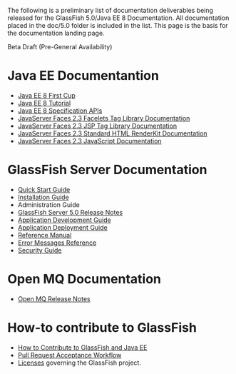 The following is a preliminary list of documentation deliverables being released for the
GlassFish 5.0/Java EE 8 Documentation. All documentation placed in the doc/5.0 folder
is included in the list. This page is the basis for the documentation landing page.

Beta Draft (Pre-General Availability)


# Java EE Documentantion

* [Java EE 8 First Cup](https://javaee.github.io/firstcup/)
* [Java EE 8 Tutorial](https://javaee.github.io/tutorial/)
* [Java EE 8 Specification APIs](https://javaee.github.io/javaee-spec/javadocs/)
* [JavaServer Faces 2.3 Facelets Tag Library Documentation](vdldoc/index.html)
* [JavaServer Faces 2.3 JSP Tag Library Documentation](vdldocs/jsp/index.html)
* [JavaServer Faces 2.3 Standard HTML RenderKit Documentation](renderkitdocs/index.html)
* [JavaServer Faces 2.3 JavaScript Documentation](jsdocs/index.html)


# GlassFish Server Documentation

* [Quick Start Guide](quick-start-guide.pdf)
* [Installation Guide](installation-guide.pdf)
* Administration Guide
* [GlassFish Server 5.0 Release Notes](release-notes.pdf)
* [Application Development Guide](application-development-guide.pdf)
* [Application Deployment Guide](application-deployment-guide.pdf)
* [Reference Manual](reference-manual.pdf)
* [Error Messages Reference](error-messages-reference.pdf)
* [Security Guide](security-guide.pdf)


# Open MQ Documentation

* [Open MQ Release Notes](mq-release-notes.pdf)


# How-to contribute to GlassFish

* [How to Contribute to GlassFish and Java EE](https://javaee.github.io/glassfish/how-to-contribute)
* [Pull Request Acceptance Workflow](https://javaee.github.io/glassfish/pr_workflow)
* [Licenses](https://javaee.github.io/glassfish/LICENSE) governing the GlassFish project.
